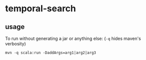 temporal-search
===============

usage
-----

To run without generating a jar or anything else: (``-q`` hides maven's verbosity)

    mvn -q scala:run -DaddArgs=arg1|arg2|arg3

